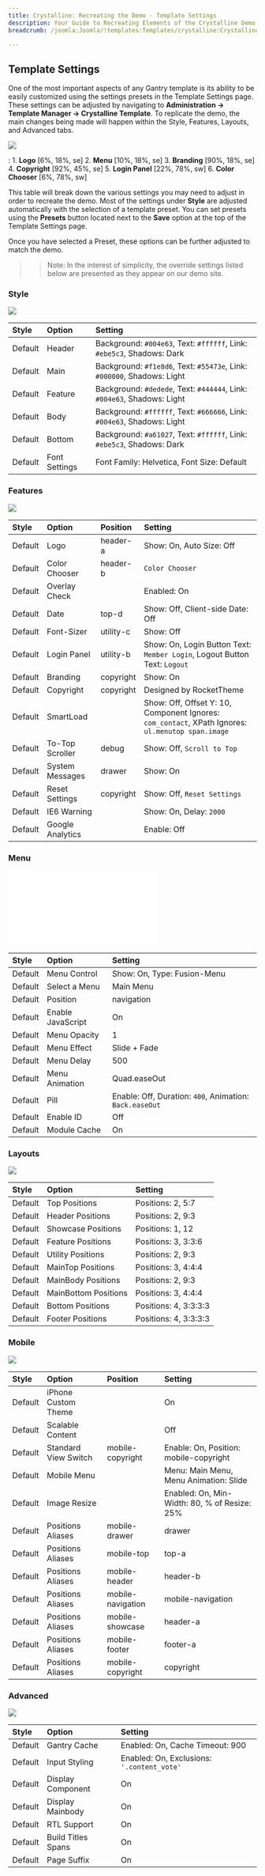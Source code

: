 ```yaml
---
title: Crystalline: Recreating the Demo - Template Settings
description: Your Guide to Recreating Elements of the Crystalline Demo for Joomla
breadcrumb: /joomla:Joomla/!templates:Templates/crystalline:Crystalline

---
```


Template Settings
-----
One of the most important aspects of any Gantry template is its ability to be easily customized using the settings presets in the Template Settings page. These settings can be adjusted by navigating to **Administration -> Template Manager -> Crystalline Template**. To replicate the demo, the main changes being made will happen within the Style, Features, Layouts, and Advanced tabs.

![][template2]

:   1. **Logo** [6%, 18%, se]
    2. **Menu** [10%, 18%, se]
    3. **Branding** [90%, 18%, se]
    4. **Copyright** [92%, 45%, se]
    5. **Login Panel** [22%, 78%, sw]
    6. **Color Chooser** [6%, 78%, sw]

This table will break down the various settings you may need to adjust in order to recreate the demo. Most of the settings under **Style** are adjusted automatically with the selection of a template preset. You can set presets using the **Presets** button located next to the **Save** option at the top of the Template Settings page.

Once you have selected a Preset, these options can be further adjusted to match the demo.

>> Note: In the interest of simplicity, the override settings listed below are presented as they appear on our demo site.

### Style

![][styles]

| Style       | Option        | Setting                                                                 |
| :---------- | :----------   | :----------                                                             |
| Default     | Header        | Background: `#004e63`, Text: `#ffffff`, Link: `#ebe5c3`, Shadows: Dark  |
| Default     | Main          | Background: `#f1e8d6`, Text: `#55473e`, Link: `#000000`, Shadows: Light |
| Default     | Feature       | Background: `#dedede`, Text: `#444444`, Link: `#004e63`, Shadows: Light |
| Default     | Body          | Background: `#ffffff`, Text: `#666666`, Link: `#004e63`, Shadows: Light |
| Default     | Bottom        | Background: `#a61027`, Text: `#ffffff`, Link: `#ebe5c3`, Shadows: Dark  |
| Default     | Font Settings | Font Family: Helvetica, Font Size: Default                              |

### Features

![][features]

| Style       | Option           | Position    | Setting                                                                                           |
| :---------- | :----------      | :---------- | :----------                                                                                       |
| Default     | Logo             | header-a    | Show: On, Auto Size: Off                                                                          |
| Default     | Color Chooser    | header-b    | `Color Chooser`                                                                                   |
| Default     | Overlay Check    |             | Enabled: On                                                                                       |
| Default     | Date             | top-d       | Show: Off, Client-side Date: Off                                                                  |
| Default     | Font-Sizer       | utility-c   | Show: Off                                                                                         |
| Default     | Login Panel      | utility-b   | Show: On, Login Button Text: `Member Login`, Logout Button Text: `Logout`                        |
| Default     | Branding         | copyright   | Show: On                                                                                          |
| Default     | Copyright        | copyright   | Designed by RocketTheme                                                                           |
| Default     | SmartLoad        |             | Show: Off, Offset Y: 10, Component Ignores: `com_contact`, XPath Ignores: `ul.menutop span.image` |
| Default     | To-Top Scroller  | debug       | Show: Off, `Scroll to Top`                                                                        |
| Default     | System Messages  | drawer      | Show: On                                                                                          |
| Default     | Reset Settings   | copyright   | Show: Off, `Reset Settings`                                                                       |
| Default     | IE6 Warning      |             | Show: On, Delay: `2000`                                                                           |
| Default     | Google Analytics |             | Enable: Off                                                                                       |

### Menu

![][menu]

| Style       | Option            | Setting                                                 |
| :---------- | :----------       | :----------                                             |
| Default     | Menu Control      | Show: On, Type: Fusion-Menu                             |
| Default     | Select a Menu     | Main Menu                                               |
| Default     | Position          | navigation                                              |
| Default     | Enable JavaScript | On                                                      |
| Default     | Menu Opacity      | 1                                                       |
| Default     | Menu Effect       | Slide + Fade                                            |
| Default     | Menu Delay        | 500                                                     |
| Default     | Menu Animation    | Quad.easeOut                                            |
| Default     | Pill              | Enable: Off, Duration: `400`, Animation: `Back.easeOut` |
| Default     | Enable ID         | Off                                                     |
| Default     | Module Cache      | On                                                      |

### Layouts

![][layouts]

| Style       | Option               | Setting               |
| :---------- | :----------          | :----------           |
| Default     | Top Positions        | Positions: 2, 5:7     |
| Default     | Header Positions     | Positions: 2, 9:3     |
| Default     | Showcase Positions   | Positions: 1, 12      |
| Default     | Feature Positions    | Positions: 3, 3:3:6   |
| Default     | Utility Positions    | Positions: 2, 9:3     |
| Default     | MainTop Positions    | Positions: 3, 4:4:4   |
| Default     | MainBody Positions   | Positions: 2, 9:3     |
| Default     | MainBottom Positions | Positions: 3, 4:4:4   |
| Default     | Bottom Positions     | Positions: 4, 3:3:3:3 |
| Default     | Footer Positions     | Positions: 4, 3:3:3:3 |

### Mobile

![][mobile]

| Style       | Option               | Position          | Setting                                      |
| :---------- | :----------          | :----------       | :----------                                  |
| Default     | iPhone Custom Theme  |                   | On                                           |
| Default     | Scalable Content     |                   | Off                                          |
| Default     | Standard View Switch | mobile-copyright  | Enable: On, Position: mobile-copyright       |
| Default     | Mobile Menu          |                   | Menu: Main Menu, Menu Animation: Slide       |
| Default     | Image Resize         |                   | Enabled: On, Min-Width: 80, % of Resize: 25% |
| Default     | Positions Aliases    | mobile-drawer     | drawer                                       |
| Default     | Positions Aliases    | mobile-top        | top-a                                        |
| Default     | Positions Aliases    | mobile-header     | header-b                                     |
| Default     | Positions Aliases    | mobile-navigation | mobile-navigation                            |
| Default     | Positions Aliases    | mobile-showcase   | header-a                                     |
| Default     | Positions Aliases    | mobile-footer     | footer-a                                     |
| Default     | Positions Aliases    | mobile-copyright  | copyright                                    |

### Advanced

![][advanced]

| Style       | Option             | Setting                                    |
| :---------- | :----------        | :----------                                |
| Default     | Gantry Cache       | Enabled: On, Cache Timeout: 900            |
| Default     | Input Styling      | Enabled: On, Exclusions: `'.content_vote'` |
| Default     | Display Component  | On                                         |
| Default     | Display Mainbody   | On                                         |
| Default     | RTL Support        | On                                         |
| Default     | Build Titles Spans | On                                         |
| Default     | Page Suffix        | On                                         |

[menu]: ../../start/menu.md
[Style]: http://docs.gantry.org/gantry4/configure
[template2]: assets/crystalline2.jpeg
[styles]: assets/setstyle.jpeg
[features]: assets/setfeatures.jpeg
[menu]: assets/setmenu.jpeg
[layouts]: assets/setlayouts.jpeg
[mobile]: assets/setmobile.jpeg
[advanced]: assets/setadvanced.jpeg

